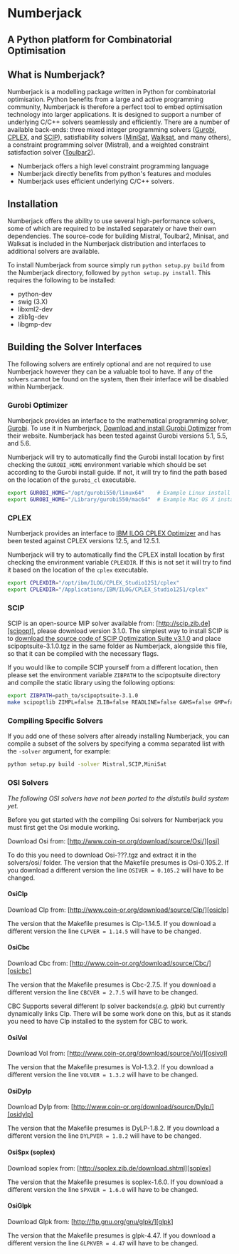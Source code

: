 # Numberjack
## A Python platform for Combinatorial Optimisation

## What is Numberjack?

Numberjack is a modelling package written in Python for combinatorial
optimisation. Python benefits from a large and active programming community,
Numberjack is therefore a perfect tool to embed optimisation technology into
larger applications. It is designed to support a number of underlying C/C++
solvers seamlessly and efficiently. There are a number of available back-ends:
three mixed integer programming solvers ([Gurobi][gurobiopt], [CPLEX][cplex],
and [SCIP][scipopt]), satisfiability solvers ([MiniSat][minisat],
[Walksat][walksat], and many others), a constraint programming solver (Mistral),
and a weighted constraint satisfaction solver ([Toulbar2][toulbar2]).

* Numberjack offers a high level constraint programming language
* Numberjack directly benefits from python's features and modules
* Numberjack uses efficient underlying C/C++ solvers.

## Installation

Numberjack offers the ability to use several high-performance solvers, some of
which are required to be installed separately or have their own dependencies.
The source-code for building Mistral, Toulbar2, Minisat, and Walksat is included
in the Numberjack distribution and interfaces to additional solvers are
available.

To install Numberjack from source simply run `python setup.py build` from the
Numberjack directory, followed by `python setup.py install`. This requires the
following to be installed:

* python-dev
* swig (3.X)
* libxml2-dev
* zlib1g-dev 
* libgmp-dev

[minisat]: http://minisat.se
[walksat]: http://www.cs.rochester.edu/u/kautz/walksat/
[toulbar2]: https://github.com/toulbar2/toulbar2


## Building the Solver Interfaces

The following solvers are entirely optional and are not required to use
Numberjack however they can be a valuable tool to have. If any of the solvers
cannot be found on the system, then their interface will be disabled within
Numberjack.


### Gurobi Optimizer

Numberjack provides an interface to the mathematical programming solver,
[Gurobi][gurobiopt]. To use it in Numberjack, [Download and install Gurobi
Optimizer][gurobiopt] from their website. Numberjack has been tested against
Gurobi versions 5.1, 5.5, and 5.6.

Numberjack will try to automatically find the Gurobi install location by first
checking the `GUROBI_HOME` environment variable which should be set according to
the Gurobi install guide. If not, it will try to find the path based on the
location of the `gurobi_cl` executable.

```bash
export GUROBI_HOME="/opt/gurobi550/linux64"    # Example Linux install dir
export GUROBI_HOME="/Library/gurobi550/mac64"  # Example Mac OS X install dir
```

[gurobiopt]: http://www.gurobi.com/download/gurobi-optimizer
[gurobiqs]: http://www.gurobi.com/documentation/current/quick-start-guide/


### CPLEX

Numberjack provides an interface to [IBM ILOG CPLEX Optimizer][cplex] and has
been tested against CPLEX versions 12.5, and 12.5.1.

Numberjack will try to automatically find the CPLEX install location by first
checking the environment variable `CPLEXDIR`. If this is not set it will try to
find it based on the location of the `cplex` executable.

```bash
export CPLEXDIR="/opt/ibm/ILOG/CPLEX_Studio1251/cplex"
export CPLEXDIR="/Applications/IBM/ILOG/CPLEX_Studio1251/cplex"
```

[cplex]: http://www.ibm.com/software/commerce/optimization/cplex-optimizer/


### SCIP

SCIP is an open-source MIP solver available from: [http://scip.zib.de][scipopt],
please download version 3.1.0. The simplest way to install SCIP is to [download
the source code of SCIP Optimization Suite v3.1.0][scipoptdl] and place
scipoptsuite-3.1.0.tgz in the same folder as Numberjack, alongside this file, so
that it can be compiled with the necessary flags.

If you would like to compile SCIP yourself from a different location, then
please set the environment variable `ZIBPATH` to the scipoptsuite directory and
compile the static library using the following options:

```bash
export ZIBPATH=path_to/scipoptsuite-3.1.0
make scipoptlib ZIMPL=false ZLIB=false READLINE=false GAMS=false GMP=false LEGACY=true SPX_LEGACY=true
```

[scipopt]: http://scip.zib.de
[scipoptdl]: http://scip.zib.de/download.php?fname=scipoptsuite-3.1.0.tgz


### Compiling Specific Solvers
If you add one of these solvers after already installing Numberjack,
you can compile a subset of the solvers by specifying a comma separated list
with the `-solver` argument, for example:

```bash
python setup.py build -solver Mistral,SCIP,MiniSat
```


### OSI Solvers
_The following OSI solvers have not been ported to the distutils build system yet._

Before you get started with the compiling Osi solvers for Numberjack you must first get the Osi module working.

Download Osi from: [http://www.coin-or.org/download/source/Osi/][osi]

To do this you need to download Osi-???.tgz and extract it in the solvers/osi/ folder.
The version that the Makefile presumes is Osi-0.105.2. If you download a different version the line `OSIVER = 0.105.2` will have to be changed.

#### OsiClp
Download Clp from: [http://www.coin-or.org/download/source/Clp/][osiclp]

The version that the Makefile presumes is Clp-1.14.5. If you download a different version the line `CLPVER = 1.14.5` will have to be changed.

#### OsiCbc
Download Cbc from: [http://www.coin-or.org/download/source/Cbc/][osicbc]

The version that the Makefile presumes is Cbc-2.7.5. If you download a different version the line `CBCVER = 2.7.5` will have to be changed.

CBC Supports several different lp solver backends(_e.g. glpk_) but currently dynamically links Clp.
There will be some work done on this, but as it stands you need to have Clp installed to the system for CBC to work.

#### OsiVol
Download Vol from: [http://www.coin-or.org/download/source/Vol/][osivol]

The version that the Makefile presumes is Vol-1.3.2. If you download a different version the line `VOLVER = 1.3.2` will have to be changed.

#### OsiDylp
Download Dylp from: [http://www.coin-or.org/download/source/Dylp/][osidylp]

The version that the Makefile presumes is DyLP-1.8.2. If you download a different version the line `DYLPVER = 1.8.2` will have to be changed.

#### OsiSpx (soplex)
Download soplex from: [http://soplex.zib.de/download.shtml][soplex]

The version that the Makefile presumes is soplex-1.6.0. If you download a different version the line `SPXVER = 1.6.0` will have to be changed.

#### OsiGlpk
Download Glpk from: [http://ftp.gnu.org/gnu/glpk/][glpk]

The version that the Makefile presumes is glpk-4.47. If you download a different version the line `GLPKVER = 4.47` will have to be changed.

[njhome]: http://numberjack.ucc.ie
[osi]: http://www.coin-or.org/download/source/Osi/
[osiclp]: http://www.coin-or.org/download/source/Clp/
[osicbc]: http://www.coin-or.org/download/source/Cbc/
[osivol]: http://www.coin-or.org/download/source/Vol/
[osidylp]: http://www.coin-or.org/download/source/DyLP/
[soplex]: http://soplex.zib.de/download.shtml
[glpk]: http://ftp.gnu.org/gnu/glpk/
